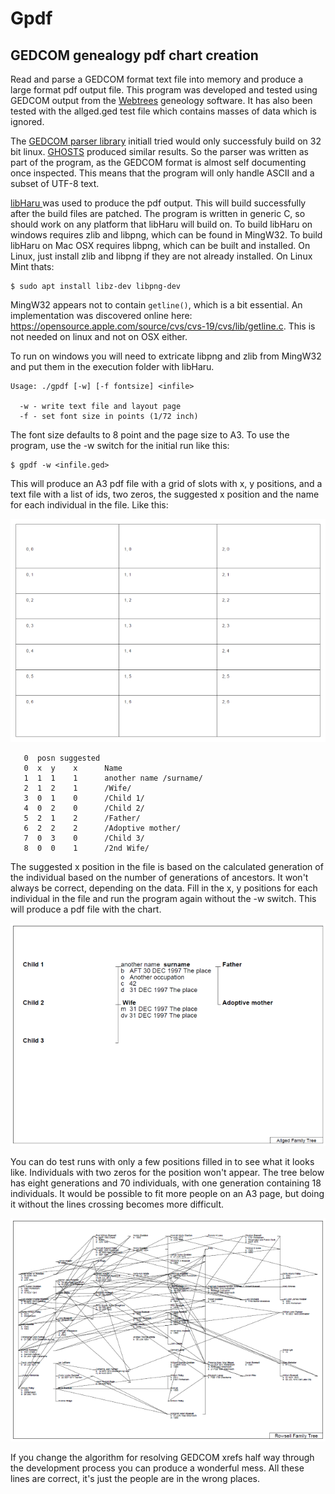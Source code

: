 # Gpdf
## GEDCOM genealogy pdf chart creation

Read and parse a GEDCOM format text file into memory and produce a
large format pdf output file. This program was developed and tested
using GEDCOM output from the
[Webtrees](https://www.webtrees.net/index.php/en) geneology
software. It has also been tested with the allged.ged test file which
contains masses of data which is ignored.

The [GEDCOM parser library](http://gedcom-parse.sourceforge.net)
initiall tried would only successfuly build on 32 bit
linux. [GHOSTS](http://www.nongnu.org/ghosts/users/index.html)
produced similar results. So the parser was written as part of the
program, as the GEDCOM format is almost self documenting once
inspected. This means that the program will only handle ASCII and a
subset of UTF-8 text.

[libHaru ](http://libharu.org) was used to produce the pdf
output. This will build successfully after the build files are
patched. The program is written in generic C, so should work on any
platform that libHaru will build on. To build libHaru on windows
requires zlib and libpng, which can be found in MingW32. To build
libHaru on Mac OSX requires libpng, which can be built and
installed. On Linux, just install zlib and libpng if they are not
already installed. On Linux Mint thats:
```
$ sudo apt install libz-dev libpng-dev
```
MingW32 appears not to contain `getline()`, which is a bit
essential. An implementation was discovered online here:
https://opensource.apple.com/source/cvs/cvs-19/cvs/lib/getline.c. This
is not needed on linux and not on OSX either.

To run on windows you will need to extricate libpng and zlib from
MingW32 and put them in the execution folder with libHaru.
```
Usage: ./gpdf [-w] [-f fontsize] <infile>

  -w - write text file and layout page
  -f - set font size in points (1/72 inch)
```
The font size defaults to 8 point and the page size to A3. To use the
program, use the -w switch for the initial run like this:
```
$ gpdf -w <infile.ged>
```
This will produce an A3 pdf file with a grid of slots with x, y
positions, and a text file with a list of ids, two zeros, the
suggested x position and the name for each individual in the
file. Like this:

![](https://github.com/billthefarmer/billthefarmer.github.io/raw/master/images/gpdf/slots.png)
```
   0  posn suggested
   0  x  y    x      Name
   1  1  1    1      another name /surname/
   2  1  2    1      /Wife/
   3  0  1    0      /Child 1/
   4  0  2    0      /Child 2/
   5  2  1    2      /Father/
   6  2  2    2      /Adoptive mother/
   7  0  3    0      /Child 3/
   8  0  0    1      /2nd Wife/
```
The suggested x position in the file is based on the calculated
generation of the individual based on the number of generations of
ancestors. It won't always be correct, depending on the data.  Fill in
the x, y positions for each individual in the file and run the program
again without the -w switch. This will produce a pdf file with the
chart.

![](https://github.com/billthefarmer/billthefarmer.github.io/raw/master/images/gpdf/allged.png)

You can do test runs with only a few positions filled in to see what
it looks like. Individuals with two zeros for the position won't
appear. The tree below has eight generations and 70 individuals, with
one generation containing 18 individuals. It would be possible to fit
more people on an A3 page, but doing it without the lines crossing
becomes more difficult.

![](https://github.com/billthefarmer/billthefarmer.github.io/raw/master/images/gpdf/whatamess.png)

If you change the algorithm for resolving GEDCOM xrefs half way
through the development process you can produce a wonderful mess. All
these lines are correct, it's just the people are in the wrong places.
